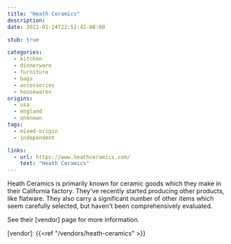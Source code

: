 ```yaml
---
title: "Heath Ceramics"
description:
date: 2022-01-24T22:52:42-08:00

stub: true

categories:
  - kitchen
  - dinnerware
  - furniture
  - bags
  - accessories
  - housewares
origins:
  - usa
  - england
  - unknown
tags:
  - mixed-origin
  - independent

links:
  - url: https://www.heathceramics.com/
    text: "Heath Ceramics"
---
```


Heath Ceramics is primarily known for ceramic goods which they make in their
California factory. They've recently started producing other products, like
flatware. They also carry a significant number of other items which seem
carefully selected, but haven't been comprehensively evaluated.

See their [vendor] page for more information.

[vendor]: {{<ref "/vendors/heath-ceramics" >}}

